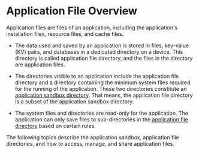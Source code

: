 # Application File Overview

Application files are files of an application, including the application's installation files, resource files, and cache files.

- The data used and saved by an application is stored in files, key-value (KV) pairs, and databases in a dedicated directory on a device. This directory is called application file directory, and the files in the directory are application files.

- The directories visible to an application include the application file directory and a directory containing the minimum system files required for the running of the application. These two directories constitute an [application sandbox directory](app-sandbox-directory.md). That means, the application file directory is a subset of the application sandbox directory.

- The system files and directories are read-only for the application. The application can only save files to sub-directories in the [application file directory](app-sandbox-directory.md#application-file-directory-and-application-file-path) based on certain rules.

The following topics describe the application sandbox, application file directories, and how to access, manage, and share application files.
